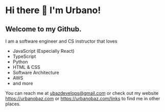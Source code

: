 # Hi there 👋 I'm Urbano!
## Welcome to my Github.

I am a software engineer and CS instructor that loves
- JavaScript (Especially React)
- TypeScript
- Python
- HTML & CSS
- Software Architecture
- AWS
- and more

You can reach me at ubazdevelops@gmail.com or check out my website https://urbanobaz.com or https://urbanobaz.com/links to find me in other places.

<!--
**urbanobaz/urbanobaz** is a ✨ _special_ ✨ repository because its `README.md` (this file) appears on your GitHub profile.

Here are some ideas to get you started:

- 🔭 I’m currently working on ...
- 🌱 I’m currently learning ...
- 👯 I’m looking to collaborate on ...
- 🤔 I’m looking for help with ...
- 💬 Ask me about ...
- 📫 How to reach me: ...
- 😄 Pronouns: ...
- ⚡ Fun fact: ...
-->
